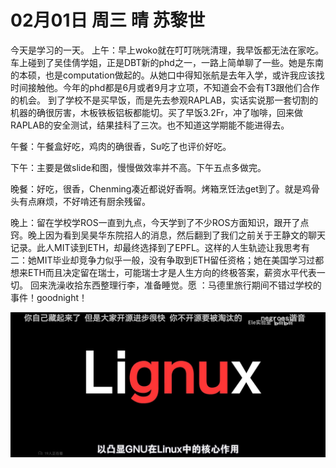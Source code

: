 # 02月01日 周三 晴 苏黎世

今天是学习的一天。
上午：早上woko就在叮叮咣咣清理，我早饭都无法在家吃。车上碰到了吴佳倩学姐，正是DBT新的phd之一，一路上简单聊了一些。她是东南的本硕，也是computation做起的。从她口中得知张航是去年入学，或许我应该找时间接触他。今年的phd都是6月或者9月才立项，不知道会不会有T3跟他们合作的机会。
到了学校不是买早饭，而是先去参观RAPLAB，实话实说那一套切割的机器的确很厉害，木板铁板铝板都能切。买了早饭3.2Fr，冲了咖啡，回来做RAPLAB的安全测试，结果挂科了三次。也不知道这学期能不能进得去。

午餐：午餐盒好吃，鸡肉的确很香，Su吃了也评价好吃。

下午：主要是做slide和图，慢慢做效率并不高。下午五点多做完。

晚餐：好吃，很香，Chenming凑近都说好香啊。烤箱烹饪法get到了。就是鸡骨头有点麻烦，不好啃还有厨余残留。

晚上：留在学校学ROS一直到九点，今天学到了不少ROS方面知识，跟开了点窍。晚上因为看到吴昊华东院招人的消息，然后翻到了我们之前关于王静文的聊天记录。此人MIT读到ETH，却最终选择到了EPFL。这样的人生轨迹让我思考有二：她MIT毕业却竞争力似乎一般，没有争取到ETH留任资格；她在美国学习过都想来ETH而且决定留在瑞士，可能瑞士才是人生方向的终极答案，薪资水平代表一切。
回来洗澡收拾东西整理行李，准备睡觉。愿 ：马德里旅行期间不错过学校的事件！goodnight！


![image](images\\63db024051f8fd99cf98af53.jpg)




